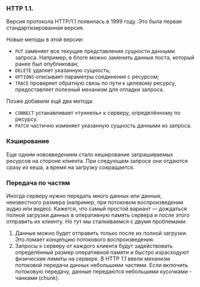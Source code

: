 ### HTTP 1.1.
Версия протокола HTTP/1.1 появилась в 1999 году. Это была первая стандартизированная версия.

Новые методы в этой версии:
- `PUT` заменяет все текущие представления сущности данными запроса. Например, в блоге можно заменить данные поста, который ранее был опубликован;
- `DELETE` удаляет указанную сущность;
- `OPTIONS` описывает параметры соединения с ресурсом;
- `TRACE` проверяет обратную связь по пути к целевому ресурсу, предоставляет полезный механизм для отладки запроса.

Позже добавили ещё два метода:
- `CONNECT` устанавливает «туннель» к серверу, определённому по ресурсу.
- `PATCH` частично изменяет указанную сущность данными из запроса.

### Кэширование
Еще одним нововведением стало кеширование запрашиваемых ресурсов на стороне клиента. При следующем запросе они отдаются сразу из кеша, а время на загрузку сокращается.


### Передача по частям
Иногда серверу нужно передать много данных или данные, неизвестного размера (например, при потоковом воспроизведении аудио или видео). Кажется, что самый простой вариант — дождаться полной загрузки данных в оперативную память сервера и после этого отправить их клиенту. Но тут мы сталкиваемся с двумя проблемами:
1. Данные можно будет отправить только после их полной загрузки. Это ломает концепцию потокового воспроизведения.
2. Запросы к серверу от каждого клиента будут задействовать определённый размер оперативной памяти и быстро израсходуют физические лимиты на сервере.
В HTTP 1.1 ввели механизм потоковой передачи данных небольшими частями. Если включить потоковую передачу, данные передаются небольшими кусочками - чанками (chunk). 